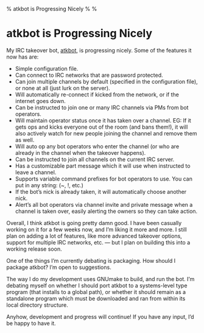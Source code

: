 % atkbot is Progressing Nicely
%
%

# atkbot is Progressing Nicely

My IRC takeover bot, [atkbot][], is progressing nicely. Some of the features it
now has are:

-   Simple configuration file.
-   Can connect to IRC networks that are password protected.
-   Can join multiple channels by default (specified in the configuration file),
    or none at all (just lurk on the server).
-   Will automatically re-connect if kicked from the network, or if the internet
    goes down.
-   Can be instructed to join one or many IRC channels via PMs from bot
    operators.
-   Will maintain operator status once it has taken over a channel. EG: If it
    gets ops and kicks everyone out of the room (and bans them!), it will also
    actively watch for new people joining the channel and remove them as well.
-   Will auto op any bot operators who enter the channel (or who are already in
    the channel when the takeover happens).
-   Can be instructed to join all channels on the current IRC server.
-   Has a customizable part message which it will use when instructed to leave a
    channel.
-   Supports variable command prefixes for bot operators to use. You can put in
    any string: (\~, !, etc.)
-   If the bot’s nick is already taken, it will automatically choose another
    nick.
-   Alert’s all bot operators via channel invite and private message when a
    channel is taken over, easily alerting the owners so they can take action.

Overall, I think atkbot is going pretty damn good. I have been casually working
on it for a few weeks now, and I’m liking it more and more. I still plan on
adding a lot of features, like more advanced takeover options, support for
multiple IRC networks, etc. — but I plan on building this into a working release
soon.

One of the things I’m currently debating is packaging. How should I package
atkbot? I’m open to suggestions.

The way I do my development uses GNUmake to build, and run the bot. I’m debating
myself on whether I should port atkbot to a systems-level type program (that
installs to a global path), or whether it should remain as a standalone program
which must be downloaded and ran from within its local directory structure.

Anyhow, development and progress will continue! If you have any input, I’d be
happy to have it.

  [atkbot]: http://github.com/comradeb14ck/atkbot
